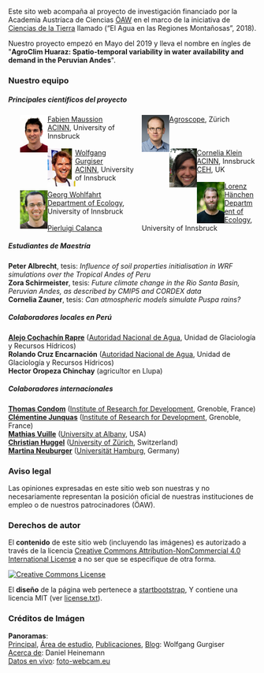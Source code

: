Este sito web acompaña al proyecto de investigación financiado por la
Academia Austríaca de Ciencias [ÖAW](https://www.oeaw.ac.at/) en el marco 
 de la iniciativa de [Ciencias de la Tierra](https://www.oeaw.ac.at/ess/)
llamado (“El Agua en las Regiones Montañosas”, 2018).

Nuestro proyecto empezó en Mayo del 2019 y lleva el nombre en íngles de 
"**AgroClim Huaraz: Spatio-temporal variability in water availability and demand in the Peruvian
Andes**".

### Nuestro equipo

##### Principales científicos del proyecto

<ul style="columns: 2; -webkit-columns: 2; -moz-columns: 2; list-style-type: none;">

<img src='/img/portraits/mafa_klein.jpg' width='24%' align='left' hspace='0'>
<a href="https://fabienmaussion.info/"> <u>Fabien Maussion</u></a> <br>
<a href="http://acinn.uibk.ac.at/"> <u>ACINN</u></a>, University of Innsbruck

<br>
<br>

<img src='/img/portraits/guwo_klein.jpg' width='24%' align='left' hspace='0'>
<a href="http://acinn.uibk.ac.at/persons/wolfgang_gurgiser"> <u>Wolfgang Gurgiser</u></a> <br>
<a href="http://acinn.uibk.ac.at/"> <u>ACINN</u></a>, University of Innsbruck

<br>
<br>

<img src='/img/portraits/woge_klein.jpg' width='24%' align='left' hspace='0'>
<a href="https://www.uibk.ac.at/ecology/staff/persons/wohlfahrt.html.en"> <u>Georg Wohlfahrt</u></a> <br>
<a href="https://www.uibk.ac.at/ecology/index.html.en"> <u>Department of Ecology</u></a>, University of Innsbruck

<br>
<br>

<img src='/img/portraits/capi_klein.jpg' width='24%' align='left' hspace='0'>
<a href="https://www.researchgate.net/profile/Pierluigi_Calanca"> <u>Pierluigi Calanca</u></a> <br>
<a href="https://www.agroscope.admin.ch"> <u>Agroscope</u></a>, Zürich

<br>
<br>
<br>
<br>

<img src='/img/portraits/cokl_klein.jpg' width='24%' align='left' hspace='0'>
<a href="https://www.ceh.ac.uk/staff/cornelia-klein"> <u>Cornelia Klein</u></a> <br>
<a href="http://acinn.uibk.ac.at/"> <u>ACINN</u></a>, Innsbruck <br>
<a href="https://www.ceh.ac.uk/"> <u>CEH</u></a>, UK

<br>
<br>

<img src='/img/portraits/loha_klein.jpg' width='24%' align='left' hspace='0'>
<a href="https://www.uibk.ac.at/ecology/staff/persons/haehnchen.html.en"> <u>Lorenz Hänchen</u></a> <br>
<a href="https://www.uibk.ac.at/ecology/index.html.en"> <u>Department of Ecology</u></a>, University of Innsbruck

<br>

</ul>

##### Estudiantes de Maestría

**Peter Albrecht**, tesis: *Influence of soil properties initialisation in WRF simulations over the Tropical Andes of Peru* <br>
**Zora Schirmeister**, tesis: *Future climate change in the Rio Santa Basin, Peruvian Andes,  as described by CMIP5 and CORDEX data* <br>
**Cornelia Zauner**, tesis: *Can atmospheric models simulate Puspa rains?*

##### Colaboradores locales en Perú

**[Alejo Cochachín Rapre](http://directorio.concytec.gob.pe/appDirectorioCTI/VerDatosInvestigador.do;jsessionid=82a2919b5d5b34b523c4572a152f?id_investigador=145611)** ([Autoridad Nacional de Agua](http://www.ana.gob.pe/), Unidad de Glaciología y Recursos Hídricos) <br>
**Rolando Cruz Encarnación** ([Autoridad Nacional de Agua](http://www.ana.gob.pe/), Unidad de Glaciología y Recursos Hídricos) <br>
**Hector Oropeza Chinchay** (agricultor en Llupa) <br>


##### Colaboradores internacionales

**[Thomas Condom](http://pp.ige-grenoble.fr/annuaire/annuaire-osug-ige/condom.htm)** ([Institute of Research for Development](https://www.ird.fr/), Grenoble, France) <br>
**[Clémentine Junquas](http://pp.ige-grenoble.fr/pageperso/junquas/)** ([Institute of Research for Development](https://www.ird.fr/), Grenoble, France) <br>
**[Mathias Vuille](http://www.atmos.albany.edu/facstaff/mathias/)** ([University at Albany](https://www.albany.edu/atmos/index.php), USA) <br>
**[Christian Huggel](https://www.geo.uzh.ch/en/studying/spez_master/physical_geography/People/huggel.html)** ([University of Zürich](https://www.geo.uzh.ch/en.html), Switzerland) <br>
**[Martina Neuburger](https://www.geo.uni-hamburg.de/en/geographie/mitarbeiterverzeichnis/neuburger.html)** ([Universität Hamburg](https://www.geo.uni-hamburg.de/en/geographie), Germany) <br>

### Aviso legal

Las opiniones expresadas en este sitio web son nuestras y no necesariamente
representan la posición oficial de nuestras instituciones de empleo o de nuestros 
patrocinadores (ÖAW).

### Derechos de autor

El **contenido** de este sitio web (incluyendo las imágenes) es autorizado a través
de la licencia [Creative Commons Attribution-NonCommercial 4.0 International License](http://creativecommons.org/licenses/by-nc/4.0/)
a no ser que se especifique de otra forma.

<a rel="license" href="http://creativecommons.org/licenses/by-nc/4.0/"><img alt="Creative Commons License" style="border-width:0" src="https://i.creativecommons.org/l/by-nc/4.0/88x31.png" /></a><br />

El **diseño** de la página web pertenece a [startbootstrap](http://blackrockdigital.github.io/startbootstrap-clean-blog-jekyll/),
Y contiene una licencia MIT (ver [license.txt](https://github.com/agroclim-huaraz/agroclim-huaraz.github.io/blob/master/LICENSE.txt)).

### Créditos de Imágen

**Panoramas**: <br>
[Principal]({{site.base_url}}/img/bg-home.jpg),
[Área de estudio]({{site.base_url}}/img/bg-region.jpg),
[Publicaciones]({{site.base_url}}/img/bg-publi.jpg),
[Blog]({{site.base_url}}/img/bg-blog.jpg): Wolfgang Gurgiser <br>
[Acerca de]({{site.base_url}}/img/bg-about.jpg): Daniel Heinemann  <br>
[Datos en vivo]({{site.base_url}}/img/bg-live.jpg): [foto-webcam.eu](https://www.foto-webcam.eu/webcam/huaraz/)  <br>
